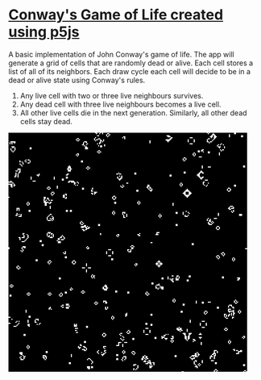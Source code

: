 
# [Conway's Game of Life created using p5js](https://github.com/Natf/p5js/tree/master/Game_of_Life)

A basic implementation of John Conway's game of life.
The app will generate a grid of cells that are randomly dead or alive.
Each cell stores a list of all of its neighbors. Each draw cycle each cell will decide to be in a dead or alive state using Conway's rules.

1. Any live cell with two or three live neighbours survives.
2. Any dead cell with three live neighbours becomes a live cell.
3. All other live cells die in the next generation. Similarly, all other dead cells stay dead.

![Preview of game of life running](https://raw.githubusercontent.com/Natf/p5js/master/Game_of_Life/gol.gif)
